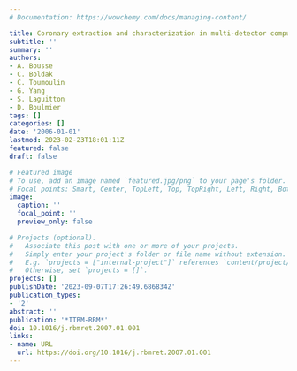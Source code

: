 ```yaml
---
# Documentation: https://wowchemy.com/docs/managing-content/

title: Coronary extraction and characterization in multi-detector computed tomography
subtitle: ''
summary: ''
authors:
- A. Bousse
- C. Boldak
- C. Toumoulin
- G. Yang
- S. Laguitton
- D. Boulmier
tags: []
categories: []
date: '2006-01-01'
lastmod: 2023-02-23T18:01:11Z
featured: false
draft: false

# Featured image
# To use, add an image named `featured.jpg/png` to your page's folder.
# Focal points: Smart, Center, TopLeft, Top, TopRight, Left, Right, BottomLeft, Bottom, BottomRight.
image:
  caption: ''
  focal_point: ''
  preview_only: false

# Projects (optional).
#   Associate this post with one or more of your projects.
#   Simply enter your project's folder or file name without extension.
#   E.g. `projects = ["internal-project"]` references `content/project/deep-learning/index.md`.
#   Otherwise, set `projects = []`.
projects: []
publishDate: '2023-09-07T17:26:49.686834Z'
publication_types:
- '2'
abstract: ''
publication: '*ITBM-RBM*'
doi: 10.1016/j.rbmret.2007.01.001
links:
- name: URL
  url: https://doi.org/10.1016/j.rbmret.2007.01.001
---
```

